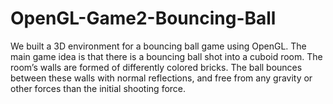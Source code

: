 # OpenGL-Game2-Bouncing-Ball
We built a 3D environment for a bouncing ball game using OpenGL. The main  game idea is that there is a bouncing ball shot into a cuboid room. The room’s walls are formed of differently  colored bricks. The ball bounces between these walls with normal reflections, and free from any gravity or other  forces than the initial shooting force. 
